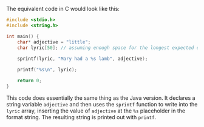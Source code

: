  The equivalent code in C would look like this:

```c
#include <stdio.h>
#include <string.h>

int main() {
    char* adjective = "little";
    char lyric[50]; // assuming enough space for the longest expected output
    
    sprintf(lyric, "Mary had a %s lamb", adjective);

    printf("%s\n", lyric); 

    return 0;
}
```

This code does essentially the same thing as the Java version. It declares a string variable `adjective` and then uses the `sprintf` function to write into the `lyric` array, inserting the value of `adjective` at the `%s` placeholder in the format string. The resulting string is printed out with `printf`.
